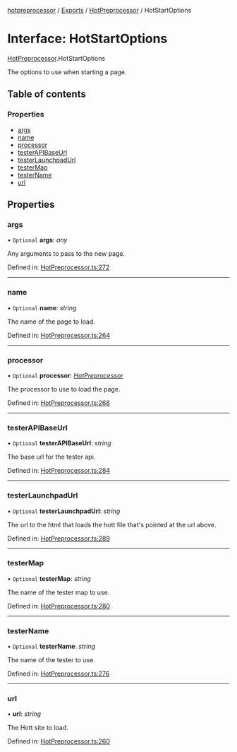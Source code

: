 [hotpreprocessor](../README.md) / [Exports](../modules.md) / [HotPreprocessor](../modules/hotpreprocessor.md) / HotStartOptions

# Interface: HotStartOptions

[HotPreprocessor](../modules/hotpreprocessor.md).HotStartOptions

The options to use when starting a page.

## Table of contents

### Properties

- [args](hotpreprocessor.hotstartoptions.md#args)
- [name](hotpreprocessor.hotstartoptions.md#name)
- [processor](hotpreprocessor.hotstartoptions.md#processor)
- [testerAPIBaseUrl](hotpreprocessor.hotstartoptions.md#testerapibaseurl)
- [testerLaunchpadUrl](hotpreprocessor.hotstartoptions.md#testerlaunchpadurl)
- [testerMap](hotpreprocessor.hotstartoptions.md#testermap)
- [testerName](hotpreprocessor.hotstartoptions.md#testername)
- [url](hotpreprocessor.hotstartoptions.md#url)

## Properties

### args

• `Optional` **args**: *any*

Any arguments to pass to the new page.

Defined in: [HotPreprocessor.ts:272](https://github.com/OurFreeLight/HotPreprocessor/blob/042e7cd/src/HotPreprocessor.ts#L272)

___

### name

• `Optional` **name**: *string*

The name of the page to load.

Defined in: [HotPreprocessor.ts:264](https://github.com/OurFreeLight/HotPreprocessor/blob/042e7cd/src/HotPreprocessor.ts#L264)

___

### processor

• `Optional` **processor**: [*HotPreprocessor*](../classes/hotpreprocessor.hotpreprocessor-1.md)

The processor to use to load the page.

Defined in: [HotPreprocessor.ts:268](https://github.com/OurFreeLight/HotPreprocessor/blob/042e7cd/src/HotPreprocessor.ts#L268)

___

### testerAPIBaseUrl

• `Optional` **testerAPIBaseUrl**: *string*

The base url for the tester api.

Defined in: [HotPreprocessor.ts:284](https://github.com/OurFreeLight/HotPreprocessor/blob/042e7cd/src/HotPreprocessor.ts#L284)

___

### testerLaunchpadUrl

• `Optional` **testerLaunchpadUrl**: *string*

The url to the html that loads the hott file that's
pointed at the url above.

Defined in: [HotPreprocessor.ts:289](https://github.com/OurFreeLight/HotPreprocessor/blob/042e7cd/src/HotPreprocessor.ts#L289)

___

### testerMap

• `Optional` **testerMap**: *string*

The name of the tester map to use.

Defined in: [HotPreprocessor.ts:280](https://github.com/OurFreeLight/HotPreprocessor/blob/042e7cd/src/HotPreprocessor.ts#L280)

___

### testerName

• `Optional` **testerName**: *string*

The name of the tester to use.

Defined in: [HotPreprocessor.ts:276](https://github.com/OurFreeLight/HotPreprocessor/blob/042e7cd/src/HotPreprocessor.ts#L276)

___

### url

• **url**: *string*

The Hott site to load.

Defined in: [HotPreprocessor.ts:260](https://github.com/OurFreeLight/HotPreprocessor/blob/042e7cd/src/HotPreprocessor.ts#L260)
